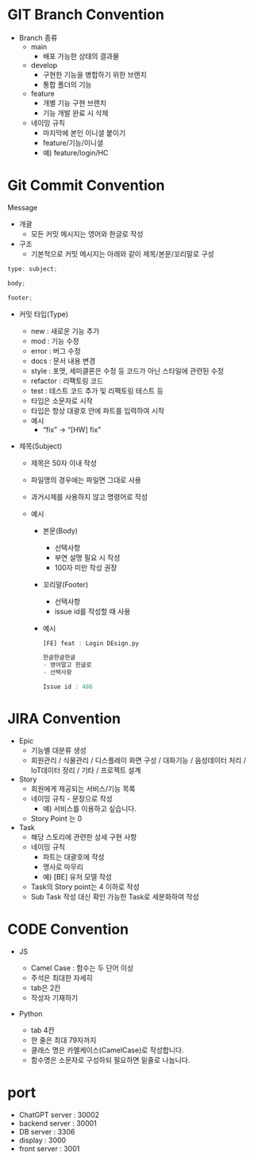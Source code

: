 
# GIT Branch Convention

- Branch 종류
  - main
    - 배포 가능한 상태의 결과물
  - develop
    - 구현한 기능을 병합하기 위한 브랜치
    - 통합 폴더의 기능
  - feature
    - 개별 기능 구현 브랜치
    - 기능 개발 완료 시 삭제
  - 네이밍 규칙
    - 마지막에 본인 이니셜 붙이기
    - feature/기능/이니셜
    - 예) feature/login/HC

# Git Commit Convention

Message

- 개괄
  - 모든 커밋 메시지는 영어와 한글로 작성
- 구조
  - 기본적으로 커밋 메시지는 아래와 같이 제목/본문/꼬리말로 구성

```jsx
type: subject;

body;

footer;
```

- 커밋 타입(Type)
  - new : 새로운 기능 추가
  - mod : 기능 수정
  - error : 버그 수정
  - docs : 문서 내용 변경
  - style : 포맷, 세미클론은 수정 등 코드가 아닌 스타일에 관련된 수정
  - refactor : 리팩토링 코드
  - test : 테스트 코드 추가 및 리팩토링 테스트 등
  - 타입은 소문자로 시작
  - 타입은 항상 대괄호 안에 파트를 입력하여 시작
  - 예시
    - “fix” → “[HW] fix”
- 제목(Subject)

  - 제목은 50자 이내 작성
  - 파일명의 경우에는 파일면 그대로 사용
  - 과거시제를 사용하지 않고 명령어로 작성
  - 예시

    - 본문(Body)
      - 선택사항
      - 부연 설명 필요 시 작성
      - 100자 미만 작성 권장
    - 꼬리말(Footer)
      - 선택사항
      - issue id를 작성할 때 사용
    - 예시

      ```jsx
      [FE] feat : Login DEsign,py

      한글한글한글
      - 영어말고 한글로
      - 선택사항

      Issue id : 486

      ```

# JIRA Convention

- Epic
  - 기능별 대분류 생성
  - 회원관리 / 식물관리 / 디스플레이 화면 구성 / 대화기능 / 음성데이터 처리 / IoT데이터 정리 / 기타 / 프로젝트 설계
- Story
  - 회원에게 제공되는 서비스/기능 목록
  - 네이밍 규칙 - 문장으로 작성
    - 예) 서비스를 이용하고 싶습니다.
  - Story Point 는 0
- Task
  - 해당 스토리에 관련한 상세 구현 사항
  - 네이밍 규칙
    - 파트는 대괄호에 작성
    - 명사로 마무리
    - 예) [BE] 유저 모델 작성
  - Task의 Story point는 4 이하로 작성
  - Sub Task 작성 대신 확인 가능한 Task로 세분화하여 작성

# CODE Convention

- JS

  - Camel Case : 함수는 두 단어 이상
  - 주석은 최대한 자세히
  - tab은 2칸
  - 작성자 기재하기

- Python
  - tab 4칸
  - 한 줄은 최대 79자까지
  - 클래스 명은 카멜케이스(CamelCase)로 작성합니다.
  - 함수명은 소문자로 구성하되 필요하면 밑줄로 나눕니다.

# port

- ChatGPT server : 30002
- backend server : 30001
- DB server : 3306
- display : 3000
- front server : 3001

